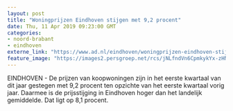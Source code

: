 ```yaml
---
layout: post
title: "Woningprijzen Eindhoven stijgen met 9,2 procent"
date: Thu, 11 Apr 2019 09:23:00 GMT
categories: 
- noord-brabant 
- eindhoven 
externe_link: "https://www.ad.nl/eindhoven/woningprijzen-eindhoven-stijgen-met-9-2-procent~abdfe852/"
feature_image: "https://images2.persgroep.net/rcs/jNLfndVn6CpmkykYx-zHN5U2IWs/diocontent/105712343/_fitwidth/400/?appId=21791a8992982cd8da851550a453bd7f&quality=0.7"
---
```


EINDHOVEN - De prijzen van koopwoningen zijn in het eerste kwartaal van dit jaar gestegen met 9,2 procent ten opzichte van het eerste kwartaal vorig jaar. Daarmee is de prijsstijging in Eindhoven hoger dan het landelijk gemiddelde. Dat ligt op 8,1 procent.
